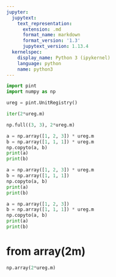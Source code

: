 ```yaml
---
jupyter:
  jupytext:
    text_representation:
      extension: .md
      format_name: markdown
      format_version: '1.3'
      jupytext_version: 1.13.4
  kernelspec:
    display_name: Python 3 (ipykernel)
    language: python
    name: python3
---
```


```python
import pint
import numpy as np
```

```python
ureg = pint.UnitRegistry()
```

```python
iter(2*ureg.m)
```

```python
np.full((3, 3), 2*ureg.m)
```

```python
a = np.array([1, 2, 3]) * ureg.m
b = np.array([1, 1, 1]) * ureg.m
np.copyto(a, b)
print(a)
print(b)
```

```python
a = np.array([1, 2, 3]) * ureg.m
b = np.array([1, 1, 1]) 
np.copyto(a, b)
print(a)
print(b)
```

```python
a = np.array([1, 2, 3])
b = np.array([1, 1, 1]) * ureg.m
np.copyto(a, b)
print(a)
print(b)
```

# from array(2m)

```python
np.array(2*ureg.m)
```

```python

```
